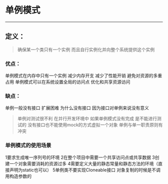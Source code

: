 # 单例模式

----------

## 定义：
> 确保某一个类只有一个实例 而且自行实例化并向整个系统提供这个实例

### 优点：
 单例模式在内存中只有一个实例 减少内存开支 减少了性能开销 避免对资源的多重占用
单例模式可以在系统设置全局的访问点 优化和共享资源访问
### 缺点：
单例一般没有接口 扩展困难 为什么没有接口 因为接口对单例来说没有意义

> 单例对测试很不利 在并行开发环境中 如果单例模式没有完成 是不能进行测试的  没有接口也不能使用mock的方式虚拟一个对象
单例与单一职责原则有冲突


### 单例模式的使用场景

1要求生成唯一序列号的环境
2在整个项目中需要一个共享访问点或共享数据
3创建一个对象需要消耗的资源过多
4需要定义大量的静态常量和静态方法的环境（直接声明为static也可以）
5单例类不要实现Cloneable接口 对象复制的时候是不调用构造参数的

